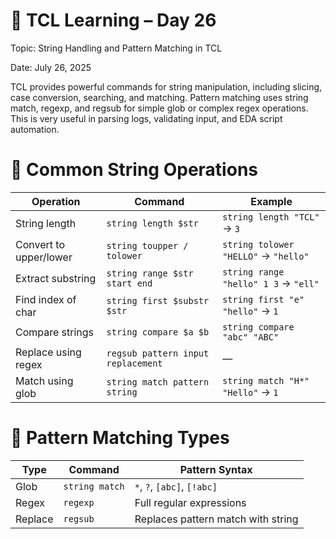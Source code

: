 # 📘 TCL Learning – Day 26

Topic: String Handling and Pattern Matching in TCL

Date: July 26, 2025

TCL provides powerful commands for string manipulation, including slicing, case conversion, searching, and matching. Pattern matching uses string match, regexp, and regsub for simple glob or complex regex operations. This is very useful in parsing logs, validating input, and EDA script automation.

# 🔹 Common String Operations
| Operation              | Command                                  | Example                                     |
|------------------------|------------------------------------------|---------------------------------------------|
| String length          | `string length $str`                     | `string length "TCL"` → `3`                 |
| Convert to upper/lower | `string toupper / tolower`              | `string tolower "HELLO"` → `"hello"`        |
| Extract substring      | `string range $str start end`           | `string range "hello" 1 3` → `"ell"`        |
| Find index of char     | `string first $substr $str`             | `string first "e" "hello"` → `1`            |
| Compare strings        | `string compare $a $b`                  | `string compare "abc" "ABC"`                |
| Replace using regex    | `regsub pattern input replacement`      | —                                           |
| Match using glob       | `string match pattern string`           | `string match "H*"` `"Hello"` → `1`         |

# 🎯 Pattern Matching Types
| Type     | Command        | Pattern Syntax                        |
|----------|----------------|----------------------------------------|
| Glob     | `string match` | `*`, `?`, `[abc]`, `[!abc]`            |
| Regex    | `regexp`       | Full regular expressions              |
| Replace  | `regsub`       | Replaces pattern match with string    |
